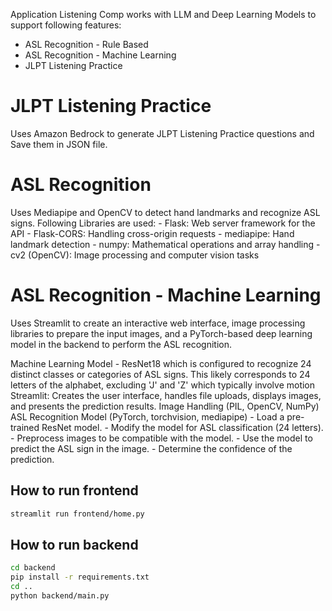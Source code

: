 Application Listening Comp works with LLM and Deep Learning Models to support following features:

- ASL Recognition - Rule Based
- ASL Recognition - Machine Learning
- JLPT Listening Practice

# JLPT Listening Practice

Uses Amazon Bedrock to generate JLPT Listening Practice questions and Save them in JSON file.

# ASL Recognition

Uses Mediapipe and OpenCV to detect hand landmarks and recognize ASL signs. Following Libraries are used:
    - Flask: Web server framework for the API
    - Flask-CORS: Handling cross-origin requests
    - mediapipe: Hand landmark detection
    - numpy: Mathematical operations and array handling
    - cv2 (OpenCV): Image processing and computer vision tasks

# ASL Recognition - Machine Learning

Uses Streamlit to create an interactive web interface, image processing libraries to prepare the input images, and a PyTorch-based deep learning model in the backend to perform the ASL recognition. 

Machine Learning Model -  ResNet18 which is configured to recognize 24 distinct classes or categories of ASL signs. This likely corresponds to 24 letters of the alphabet, excluding 'J' and 'Z' which typically involve motion
Streamlit: Creates the user interface, handles file uploads, displays images, and presents the prediction results.
Image Handling (PIL, OpenCV, NumPy)
ASL Recognition Model (PyTorch, torchvision, mediapipe)
    - Load a pre-trained ResNet model.
    - Modify the model for ASL classification (24 letters).
    - Preprocess images to be compatible with the model.
    - Use the model to predict the ASL sign in the image.
    - Determine the confidence of the prediction.

## How to run frontend

```sh
streamlit run frontend/home.py
```

## How to run backend

```sh
cd backend
pip install -r requirements.txt
cd ..
python backend/main.py
```